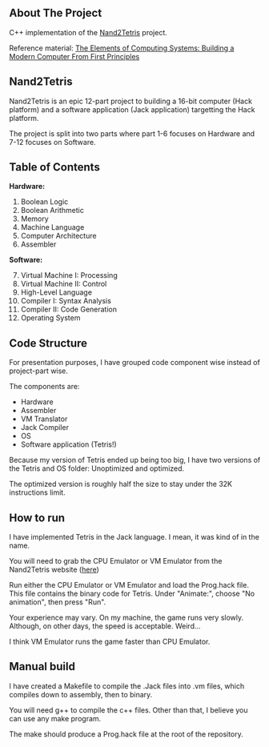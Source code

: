 <!-- ABOUT THE PROJECT -->
## About The Project

C++ implementation of the [Nand2Tetris](https://www.nand2tetris.org/) project.

Reference material: [The Elements of Computing Systems: Building a Modern Computer From First Principles](https://www.nand2tetris.org/book)

<!-- Nand2Tetris -->
## Nand2Tetris

Nand2Tetris is an epic 12-part project to building a 16-bit computer (Hack platform) and a software application (Jack application) targetting the Hack platform.

The project is split into two parts where part 1-6 focuses on Hardware and 7-12 focuses on Software.

## Table of Contents

**Hardware:**

1. Boolean Logic
2. Boolean Arithmetic
3. Memory
4. Machine Language
5. Computer Architecture
6. Assembler

**Software:**

7. Virtual Machine I: Processing
8. Virtual Machine II: Control
9. High-Level Language
10. Compiler I: Syntax Analysis
11. Compiler II: Code Generation
12. Operating System


## Code Structure

For presentation purposes, I have grouped code component wise instead of project-part wise.

The components are:
* Hardware
* Assembler
* VM Translator
* Jack Compiler
* OS
* Software application (Tetris!)

Because my version of Tetris ended up being too big, I have two versions of the Tetris and OS folder: Unoptimized and optimized.

The optimized version is roughly half the size to stay under the 32K instructions limit.

## How to run

I have implemented Tetris in the Jack language. I mean, it was kind of in the name.

You will need to grab the CPU Emulator or VM Emulator from the Nand2Tetris website ([here](https://www.nand2tetris.org/software))

Run either the CPU Emulator or VM Emulator and load the Prog.hack file. This file contains the binary code for Tetris.
Under "Animate:", choose "No animation", then press "Run".

Your experience may vary. On my machine, the game runs very slowly. Although, on other days, the speed is acceptable. Weird...

I think VM Emulator runs the game faster than CPU Emulator.

## Manual build

I have created a Makefile to compile the .Jack files into .vm files, which compiles down to assembly, then to binary.

You will need g++ to compile the c++ files. Other than that, I believe you can use any make program.

The make should produce a Prog.hack file at the root of the repository.
